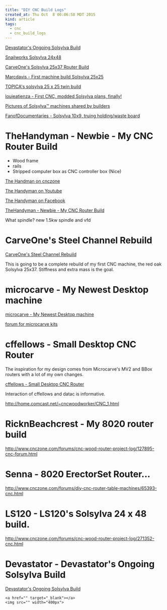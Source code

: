 ```yaml
---
title: "DIY CNC Build Logs"
created_at: Thu Oct  8 00:06:58 MDT 2015
kind: article
tags:
  - cnc
  - cnc_build_logs
---
```


<a href="http://www.cnczone.com/forums/cnc-wood-router-project-log/168244-forum.html" target="_blank">Devastator's Ongoing Solsylva Build</a>

<a href="http://www.liming.org/cnc/" target="_blank">Snailworks Solsylva 24x48</a>

<a href="http://www.cnczone.com/forums/showthread.php?43894-CarveOne%27s%20Solsylva%2025x37%20Router%20Build" target="_blank">CarveOne's Solsylva 25x37 Router Build</a>


<a href="http://www.cnczone.com/forums/cnc-wood-router-project-log/174946-software.html" target="_blank">Marcdavis - First machine build Solsylva 25x25</a>

<a href="http://www.cnczone.com/forums/cnc-wood-router-project-log/162668-cnc.html" target="_blank">TOPICA's solsylva 25 x 25 twin build</a>

<a href="http://www.cnczone.com/forums/diy-cnc-router-table-machines/104544-cnc.html" target="_blank">louieatienza - First CNC, modded Solsylva plans, finally!</a>

<a href="http://solsylva.com/cnc/gallery.shtml" target="_blank">Pictures of Solsylva™ machines shared by builders</a>
 

<a href="https://www.youtube.com/watch?v=QRK1DfmO25A" target="_blank">FanofDocumentaries - Solsylva 10x9, truing holding/waste board</a>


# TheHandyman - Newbie - My CNC Router Build 

* Wood frame
* rails
* Stripped computer box as CNC controller box (Nice)

<a href="http://www.cnczone.com/forums/members/thehandyman.html" target="_blank">The Handman on cnczone</a>

<a href="https://www.youtube.com/channel/UC4ogFJefjRyxWElw8wiXEqQ/videos" target="_blank">The Handyman on Youtube</a>

<a href="https://www.facebook.com/TheHandymanNNY/timeline/" target="_blank">The Handyman on Facebook</a>

<a href="http://www.cnczone.com/forums/diy-cnc-router-table-machines/257316-cnc.html" target="_blank">TheHandyman - Newbie - My CNC Router Build</a>

What spindle? new 1.5kw spindle and vfd
 
# CarveOne's Steel Channel Rebuild 


<a href="http://www.cnczone.com/forums/cnc-wood-router-project-log/118739-cnc.html" target="_blank">CarveOne's Steel Channel Rebuild</a>
 
This is going to be a complete rebuild of my first CNC machine, the red
oak Solsylva 25x37. Stiffness and extra mass is the goal.


# microcarve - My Newest Desktop machine 

<a href="http://www.cnczone.com/forums/diy-cnc-router-table-machines/109390-newest-desktop-machine.html" target="_blank">microcarve - My Newest Desktop machine</a>


<a href="http://www.microcarve.com/forum/" target="_blank">forum for microcarve kits</a>



# cffellows - Small Desktop CNC Router 

The inspiration for my design comes from Microcarve's MV2 and BBox
routers with a lot of my own changes.

<a href="http://www.cnczone.com/forums/diy-cnc-router-table-machines/270264-cnc.html" target="_blank">cffellows - Small Desktop CNC Router</a>
 

Interaction of cffellows and datac is informative.


http://home.comcast.net/~cncwoodworker/CNC_1.html



# RicknBeachcrest - My 8020 router build 

http://www.cnczone.com/forums/cnc-wood-router-project-log/127895-cnc-forum.html



# Senna - 8020 ErectorSet Router... 

http://www.cnczone.com/forums/diy-cnc-router-table-machines/65393-cnc.html


# LS120 - LS120's Solsylva 24 x 48 build. 

http://www.cnczone.com/forums/cnc-wood-router-project-log/271352-cnc.html


# Devastator - Devastator's Ongoing Solsylva Build 

<a href="http://www.cnczone.com/forums/cnc-wood-router-project-log/168244-forum.html" target="_blank">Devastator's Ongoing Solsylva Build</a>

~~~~~~~~~~~~~
<a href="" target="_blank"></a>
<img src="" width="400px">
~~~~~~~~~~~~~

